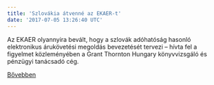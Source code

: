 ```yaml
---
title: 'Szlovákia átvenné az EKAER-t'
date: '2017-07-05 13:26:40 UTC'
---
```


Az EKAER olyannyira bevált, hogy a szlovák adóhatóság hasonló elektronikus árukövetési megoldás bevezetését tervezi – hívta fel a figyelmet közleményében a Grant Thornton Hungary könyvvizsgáló és pénzügyi tanácsadó cég.


[Bővebben](http://ift.tt/2sG3S0k)
